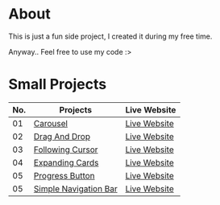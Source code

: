 # About
This is just a fun side project, I created it during my free time.

Anyway.. Feel free to use my code :>

# Small Projects

| No. | Projects | Live Website | 
|--| ---------- | --- | 
| 01 | [Carousel](https://github.com/MarvelCollin/web-design/tree/main/Carousel)   | [Live Website](https://marvelcollin.github.io/web-design/Carousel)  | 
| 02 | [Drag And Drop](https://github.com/MarvelCollin/web-design/tree/main/DragAndDrop)   | [Live Website](https://marvelcollin.github.io/web-design/DragAndDrop)  | 
| 03 | [Following Cursor](https://github.com/MarvelCollin/web-design/tree/main/FollowingCursor)   | [Live Website](https://marvelcollin.github.io/web-design/FollowingCursor)  | 
| 04 | [Expanding Cards](https://github.com/MarvelCollin/web-design/tree/main/ExpandingCards)   | [Live Website](https://marvelcollin.github.io/web-design/ExpandingCards)  | 
| 05 | [Progress Button](https://github.com/MarvelCollin/web-design/tree/main/ProgressButton)   | [Live Website](https://marvelcollin.github.io/web-design/ProgressButton)  | 
| 05 | [Simple Navigation Bar](https://github.com/MarvelCollin/web-design/tree/main/SimpleNavbar)   | [Live Website](https://marvelcollin.github.io/web-design/SimpleNavbar)  | 

